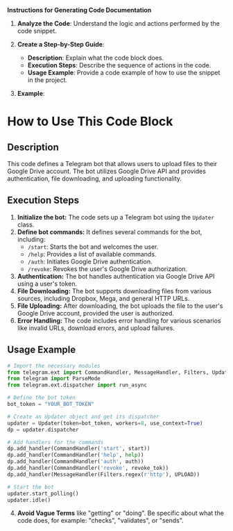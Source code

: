 **Instructions for Generating Code Documentation**

1. **Analyze the Code**: Understand the logic and actions performed by the code snippet.

2. **Create a Step-by-Step Guide**:
    - **Description**: Explain what the code block does.
    - **Execution Steps**: Describe the sequence of actions in the code.
    - **Usage Example**: Provide a code example of how to use the snippet in the project.

3. **Example**:

How to Use This Code Block
========================================================================================

Description
-------------------------
This code defines a Telegram bot that allows users to upload files to their Google Drive account. The bot utilizes Google Drive API and provides authentication, file downloading, and uploading functionality.

Execution Steps
-------------------------
1. **Initialize the bot:** The code sets up a Telegram bot using the `Updater` class.
2. **Define bot commands:** It defines several commands for the bot, including:
    - `/start`: Starts the bot and welcomes the user.
    - `/help`: Provides a list of available commands.
    - `/auth`: Initiates Google Drive authentication.
    - `/revoke`: Revokes the user's Google Drive authorization.
3. **Authentication:** The bot handles authentication via Google Drive API using a user's token.
4. **File Downloading:** The bot supports downloading files from various sources, including Dropbox, Mega, and general HTTP URLs.
5. **File Uploading:** After downloading, the bot uploads the file to the user's Google Drive account, provided the user is authorized. 
6. **Error Handling:** The code includes error handling for various scenarios like invalid URLs, download errors, and upload failures.

Usage Example
-------------------------

```python
# Import the necessary modules
from telegram.ext import CommandHandler, MessageHandler, Filters, Updater
from telegram import ParseMode
from telegram.ext.dispatcher import run_async

# Define the bot token
bot_token = "YOUR_BOT_TOKEN" 

# Create an Updater object and get its dispatcher
updater = Updater(token=bot_token, workers=8, use_context=True)
dp = updater.dispatcher

# Add handlers for the commands
dp.add_handler(CommandHandler('start', start))
dp.add_handler(CommandHandler('help', help))
dp.add_handler(CommandHandler('auth', auth))
dp.add_handler(CommandHandler('revoke', revoke_tok))
dp.add_handler(MessageHandler(Filters.regex(r'http'), UPLOAD))

# Start the bot
updater.start_polling()
updater.idle()
```

4. **Avoid Vague Terms** like "getting" or "doing". Be specific about what the code does, for example: "checks", "validates", or "sends".